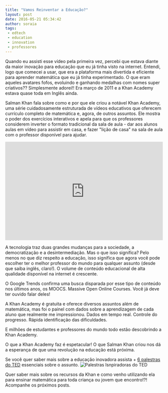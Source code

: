 ```yaml
---
title: "Vamos Reinventar a Educação?"
layout: post
date: 2016-05-21 05:34:42
author: soraia
tags: 
 - edtech 
 - education 
 - innovation
 - professores
---
```


Quando eu assisti esse vídeo pela primeira vez, percebi que estava diante da maior inovação para educação que eu já tinha visto na internet. Entendi, logo que comecei a usar, que era a plataforma mais divertida e eficiente para aprender matemática que eu já tinha experimentado. O que eram aqueles avatares fofos, evoluindo e ganhando medalhas com nomes super criativos?? Simplesmente adorei!! Era março de 2011 e a Khan Academy estava quase toda em Inglês ainda.

Salman Khan fala sobre como e por que ele criou a notável Khan Academy, uma série cuidadosamente estruturada de vídeos educativos que oferecem currículo completo de matemática e, agora, de outros assuntos. Ele mostra o poder dos exercícios interativos e apela para que os professores considerem inverter o formato tradicional da sala de aula - dar aos alunos aulas em vídeo para assistir em casa, e fazer "lição de casa" na sala de aula com o professor disponível para ajudar.

<iframe 
  width="100%" 
  height="315" 
  src="http://www.youtube.com/embed/nTFEUsudhfs" 
  frameborder="0" 
  allowfullscreen>
</iframe>

A tecnologia traz duas grandes mudanças para a sociedade, a democratização e a desintermediação. Mas o que isso significa? Pelo menos no que diz respeito a educação, isso significa que agora você pode escolher ter o melhor professor do mundo para qualquer assunto (desde que saiba inglês, claro!). O volume de conteúdo educacional de alta qualidade disponível na internet é crescente. 

O Google Trends confirma uma busca disparada por esse tipo de conteúdo nos últimos anos, os MOOCS. Massive Open Online Courses. Você já deve ter ouvido falar deles!

<script type="text/javascript" src="//www.google.com/trends/embed.js?hl=en-US&q=/m/0gyvy46&cmpt=q&tz=Etc/GMT%2B3&tz=Etc/GMT%2B3&content=1&cid=TIMESERIES_GRAPH_0&export=5&w=600&h=430"></script> 

A Khan Academy é gratuita e oferece diversos assuntos além de matemática, mas foi o painel com dados sobre a aprendizagem de cada aluno que realmente me impressionou. Dados em tempo real. Controle do progresso. Rápida identificação das dificuldades. 

E milhões de estudantes e professores do mundo todo estão descobrindo a Khan Academy.

<script type="text/javascript" src="//www.google.com/trends/embed.js?hl=en-US&q=/m/09gjnl2&tz=America/Sao_Paulo&content=1&cid=TIMESERIES_GRAPH_0&export=5&w=600&h=430"></script>


O que a Khan Academy faz é espetacular! O que Salman Khan criou nos dá a esperança de que uma revolução na educação está próxima.

Se você quer saber mais sobre a educação inovadora assista + [6 palestras do TED](http://soraianovaes.com/#four) essenciais sobre o assunto. 
![Palestras Isnpiradoras do TED](http://ctm.org.br/ebook/images/Palestrastedw.png) 

Quer saber mais sobre os recursos da Khan e como venho utilizando ela para ensinar matemática para toda criança ou jovem que encontro!?! Acompanhe os próximos posts. 

